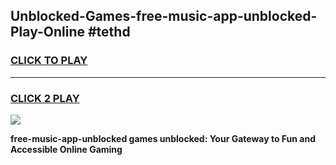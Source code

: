 
## Unblocked-Games-free-music-app-unblocked-Play-Online #tethd
<h3>
<a href="https://news.freeplayer.one?title=free-music-app-unblocked&ref=3">CLICK TO PLAY</a></h3>
<hr>

<h3>
<a href="https://news.freeplayer.one?title=free-music-app-unblocked&ref=3">CLICK 2 PLAY</a>
  
</h3>

<a href="https://news.freeplayer.one?title=free-music-app-unblocked&ref=3"><img src="https://clearcache.store/games.png"></a>


**free-music-app-unblocked games unblocked: Your Gateway to Fun and Accessible Online Gaming**
